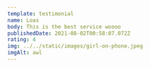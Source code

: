 ```yaml
---
template: testimonial
name: Loas
body: This is the best service woooo
publishedDate: 2021-08-02T00:58:07.072Z
rating: 4
img: ../../static/images/girl-on-phone.jpeg
imgAlt: awl
---
```

